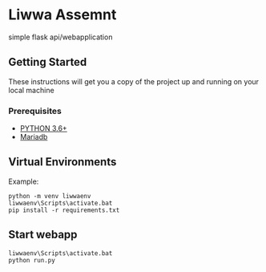 # Liwwa Assemnt

simple flask api/webapplication 

## Getting Started

These instructions will get you a copy of the project up and running on your local machine

### Prerequisites
* [PYTHON 3.6+](https://python.org)
* [Mariadb](https://mariadb.org/download/)

## Virtual Environments
Example:
```
python -m venv liwwaenv
liwwaenv\Scripts\activate.bat
pip install -r requirements.txt
```

## Start webapp
```
liwwaenv\Scripts\activate.bat
python run.py
```



